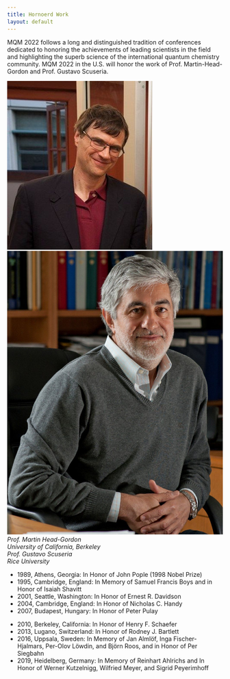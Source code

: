 ```yaml
---
title: Hornoerd Work
layout: default
---
```


MQM 2022 follows a long and distinguished tradition of conferences dedicated to honoring the achievements of leading scientists in the field and highlighting the superb science of the international quantum chemistry community. MQM 2022 in the U.S. will honor the work of Prof. Martin-Head-Gordon and Prof. Gustavo Scuseria.

<div class="container">
	<div class="row row-heading">
		<div class="col">
			<img src="assets/images/pasted-image (6).jpg" class="hornored_prof">
		</div>
		<div class="col">
			<img src="assets/images/pasted-image-2.jpg" class="hornored_prof">
		</div>
	</div>
	<div class="row row-heading">
		<div class="col prof_name">
			<em>Prof. Martin Head-Gordon<br>
			University of California, Berkeley</em>
		</div>
		<div class="col prof_name">
			<em>Prof. Gustavo Scuseria <br> Rice University</em>
		</div>
	</div>	
	<div class="row">
		<div class="col">
			<ul>
				<li>1989, Athens, Georgia: In Honor of John Pople (1998 Nobel Prize)</li>
				<li>1995, Cambridge, England: In Memory of Samuel Francis Boys and in Honor of Isaiah Shavitt</li>
				<li>2001, Seattle, Washington: In Honor of Ernest R. Davidson</li>
				<li>2004, Cambridge, England: In Honor of Nicholas C. Handy</li>
				<li>2007, Budapest, Hungary: In Honor of Peter Pulay</li>
			</ul>
		</div>
		<div class="col">
			<ul>
				<li>2010, Berkeley, California: In Honor of Henry F. Schaefer</li>
				<li>2013, Lugano, Switzerland: In Honor of Rodney J. Bartlett</li>
				<li>2016, Uppsala, Sweden: In Memory of Jan Almlöf, Inga Fischer-Hjalmars, Per-Olov Löwdin, and Björn Roos, and in Honor of Per Siegbahn</li>
				<li>2019, Heidelberg, Germany: In Memory of Reinhart Ahlrichs and In Honor of Werner Kutzelnigg, Wilfried Meyer, and Sigrid Peyerimhoff</li>
			</ul>
		</div>
	</div>
</div>
